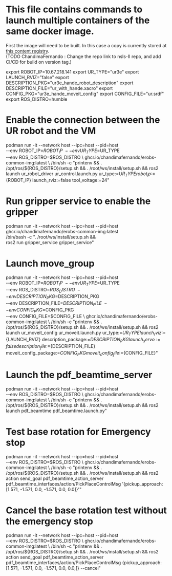 # This file contains commands to launch multiple containers of the same docker image.
First the image will need to be built. In this case a copy is currently stored at 
[this content registry](ghcr.io/chandimafernando/erobs-common-img:latest).  
(TODO ChandimaFernando : Change the repo link to nsls-II repo, and add CI/CD for build on version tag.)

export ROBOT_IP=10.67.218.141
export UR_TYPE="ur3e"
export LAUNCH_RVIZ="false"
export DESCRIPTION_PKG="ur3e_hande_robot_description"
export DESCRIPTION_FILE="ur_with_hande.xacro"
export CONFIG_PKG="ur3e_hande_moveit_config"
export CONFIG_FILE="ur.srdf"
export ROS_DISTRO=humble

# Enable the connection between the UR robot and the VM
podman run -it --network host --ipc=host --pid=host \
    --env ROBOT_IP=$ROBOT_IP \
    --env UR_TYPE=$UR_TYPE \
    --env ROS_DISTRO=$ROS_DISTRO \
    ghcr.io/chandimafernando/erobs-common-img:latest \
    /bin/sh -c "printenv && . /opt/ros/${ROS_DISTRO}/setup.sh && . /root/ws/install/setup.sh && ros2 launch ur_robot_driver ur_control.launch.py ur_type:=${UR_TYPE} robot_ip:=${ROBOT_IP} launch_rviz:=false tool_voltage:=24"

# Run gripper service to enable the gripper 
podman run -it --network host --ipc=host --pid=host \
    ghcr.io/chandimafernando/erobs-common-img:latest \
    /bin/bash -c ". /root/ws/install/setup.sh && \
    ros2 run gripper_service gripper_service"

# Launch move_group
podman run -it --network host --ipc=host --pid=host \
    --env ROBOT_IP=$ROBOT_IP \
    --env UR_TYPE=$UR_TYPE \
    --env ROS_DISTRO=$ROS_DISTRO \
    --env DESCRIPTION_PKG=$DESCRIPTION_PKG \
    --env DESCRIPTION_FILE=$DESCRIPTION_FILE \
    --env CONFIG_PKG=$CONFIG_PKG \
    --env CONFIG_FILE=$CONFIG_FILE \
    ghcr.io/chandimafernando/erobs-common-img:latest \
    /bin/sh -c "printenv && . /opt/ros/${ROS_DISTRO}/setup.sh && . /root/ws/install/setup.sh && ros2 launch ur_moveit_config ur_moveit.launch.py ur_type:=${UR_TYPE} launch_rviz:=${LAUNCH_RVIZ} description_package:=${DESCRIPTION_PKG}  launch_servo:=false description_file:=${DESCRIPTION_FILE} moveit_config_package:=${CONFIG_PKG} moveit_config_file:=${CONFIG_FILE}"

# Launch the pdf_beamtime_server
podman run -it --network host --ipc=host --pid=host \
    --env ROS_DISTRO=$ROS_DISTRO \
    ghcr.io/chandimafernando/erobs-common-img:latest \
    /bin/sh -c "printenv && . /opt/ros/${ROS_DISTRO}/setup.sh && . /root/ws/install/setup.sh && ros2 launch pdf_beamtime pdf_beamtime.launch.py"

# Test base rotation for Emergency stop
podman run -it --network host --ipc=host --pid=host \
    --env ROS_DISTRO=$ROS_DISTRO \
    ghcr.io/chandimafernando/erobs-common-img:latest \
    /bin/sh -c "printenv && . /opt/ros/${ROS_DISTRO}/setup.sh && . /root/ws/install/setup.sh && ros2 action send_goal pdf_beamtime_action_server pdf_beamtime_interfaces/action/PickPlaceControlMsg '{pickup_approach: [1.571, -1.571, 0.0, -1.571, 0.0, 0.0]}'"

# Cancel the base rotation test without the emergency stop
podman run -it --network host --ipc=host --pid=host \
    --env ROS_DISTRO=$ROS_DISTRO \
    ghcr.io/chandimafernando/erobs-common-img:latest \
    /bin/sh -c "printenv && . /opt/ros/${ROS_DISTRO}/setup.sh && . /root/ws/install/setup.sh && ros2 action send_goal pdf_beamtime_action_server pdf_beamtime_interfaces/action/PickPlaceControlMsg {pickup_approach: [1.571, -1.571, 0.0, -1.571, 0.0, 0.0,]} --cancel"